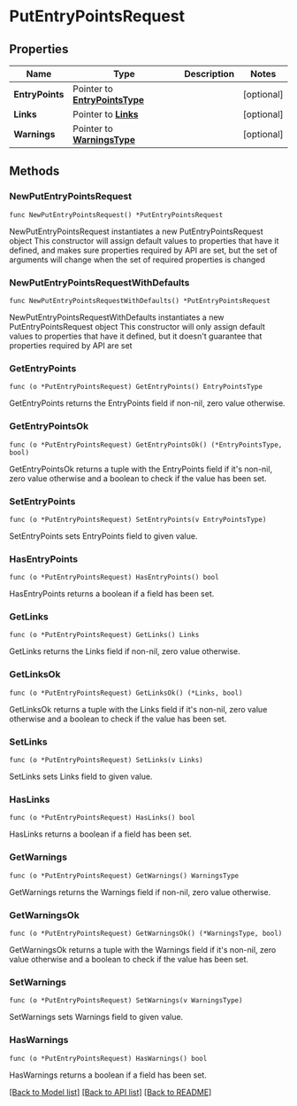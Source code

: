 # PutEntryPointsRequest

## Properties

Name | Type | Description | Notes
------------ | ------------- | ------------- | -------------
**EntryPoints** | Pointer to [**EntryPointsType**](EntryPointsType.md) |  | [optional] 
**Links** | Pointer to [**Links**](Links.md) |  | [optional] 
**Warnings** | Pointer to [**WarningsType**](WarningsType.md) |  | [optional] 

## Methods

### NewPutEntryPointsRequest

`func NewPutEntryPointsRequest() *PutEntryPointsRequest`

NewPutEntryPointsRequest instantiates a new PutEntryPointsRequest object
This constructor will assign default values to properties that have it defined,
and makes sure properties required by API are set, but the set of arguments
will change when the set of required properties is changed

### NewPutEntryPointsRequestWithDefaults

`func NewPutEntryPointsRequestWithDefaults() *PutEntryPointsRequest`

NewPutEntryPointsRequestWithDefaults instantiates a new PutEntryPointsRequest object
This constructor will only assign default values to properties that have it defined,
but it doesn't guarantee that properties required by API are set

### GetEntryPoints

`func (o *PutEntryPointsRequest) GetEntryPoints() EntryPointsType`

GetEntryPoints returns the EntryPoints field if non-nil, zero value otherwise.

### GetEntryPointsOk

`func (o *PutEntryPointsRequest) GetEntryPointsOk() (*EntryPointsType, bool)`

GetEntryPointsOk returns a tuple with the EntryPoints field if it's non-nil, zero value otherwise
and a boolean to check if the value has been set.

### SetEntryPoints

`func (o *PutEntryPointsRequest) SetEntryPoints(v EntryPointsType)`

SetEntryPoints sets EntryPoints field to given value.

### HasEntryPoints

`func (o *PutEntryPointsRequest) HasEntryPoints() bool`

HasEntryPoints returns a boolean if a field has been set.

### GetLinks

`func (o *PutEntryPointsRequest) GetLinks() Links`

GetLinks returns the Links field if non-nil, zero value otherwise.

### GetLinksOk

`func (o *PutEntryPointsRequest) GetLinksOk() (*Links, bool)`

GetLinksOk returns a tuple with the Links field if it's non-nil, zero value otherwise
and a boolean to check if the value has been set.

### SetLinks

`func (o *PutEntryPointsRequest) SetLinks(v Links)`

SetLinks sets Links field to given value.

### HasLinks

`func (o *PutEntryPointsRequest) HasLinks() bool`

HasLinks returns a boolean if a field has been set.

### GetWarnings

`func (o *PutEntryPointsRequest) GetWarnings() WarningsType`

GetWarnings returns the Warnings field if non-nil, zero value otherwise.

### GetWarningsOk

`func (o *PutEntryPointsRequest) GetWarningsOk() (*WarningsType, bool)`

GetWarningsOk returns a tuple with the Warnings field if it's non-nil, zero value otherwise
and a boolean to check if the value has been set.

### SetWarnings

`func (o *PutEntryPointsRequest) SetWarnings(v WarningsType)`

SetWarnings sets Warnings field to given value.

### HasWarnings

`func (o *PutEntryPointsRequest) HasWarnings() bool`

HasWarnings returns a boolean if a field has been set.


[[Back to Model list]](../README.md#documentation-for-models) [[Back to API list]](../README.md#documentation-for-api-endpoints) [[Back to README]](../README.md)


